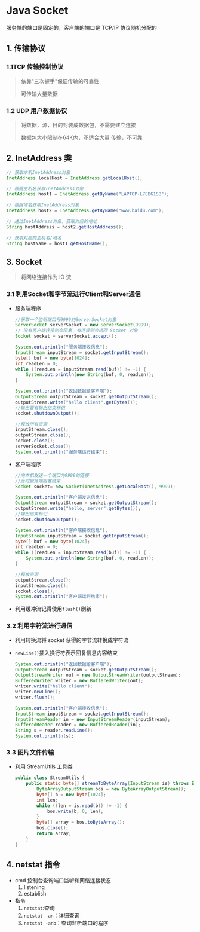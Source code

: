 # Java Socket



服务端的端口是固定的，客户端的端口是 TCP/IP 协议随机分配的

## 1. 传输协议

### 1.1TCP 传输控制协议

> 依靠"三次握手"保证传输的可靠性
>
> 可传输大量数据

### 1.2 UDP 用户数据协议

> 将数据，源，目的封装成数据包，不需要建立连接
>
> 数据包大小限制在64K内，不适合大量 传输，不可靠



## 2. InetAddress 类

~~~java
// 获取本机InetAddress对象
InetAddress localHost = InetAddress.getLocalHost();

// 根据主机名获取InetAddress对象
InetAddress host1 = InetAddress.getByName("LAPTOP-L7EBG1SB");

// 根据域名获取InetAddress对象
InetAddress host2 = InetAddress.getByName("www.baidu.com");

// 通过InetAddress对象，获取对应的地址
String hostAddress = host2.getHostAddress();

// 获取对应的主机名/域名
String hostName = host1.getHostName();
~~~



## 3. Socket

> 将网络连接作为 IO 流

### 3.1 利用Socket和字节流进行Client和Server通信

* 服务端程序

  ~~~java
  //获取一个监听端口号9999的ServerSocket对象
  ServerSocket serverSocket = new ServerSocket(9999);
  // 没有客户端连接则会阻塞，有连接则会返回 Socket 对象
  Socket socket = serverSocket.accept();
  
  System.out.println("服务端接收信息");
  InputStream inputStream = socket.getInputStream();
  byte[] buf = new byte[1024];
  int readLen = 0;
  while ((readLen = inputStream.read(buf)) != -1) {
      System.out.println(new String(buf, 0, readLen));
  }
  
  System.out.println("返回数据给客户端");
  OutputStream outputStream = socket.getOutputStream();
  outputStream.write("hello client".getBytes());
  //输出要有输出结束标记
  socket.shutdownOutput();
  
  //释放所有资源
  inputStream.close();
  outputStream.close();
  socket.close();
  serverSocket.close();
  System.out.println("服务端运行结束");
  ~~~

* 客户端程序

  ~~~java
  //向本机发送一个端口为9999的连接
  //此时服务端阻塞结束
  Socket socket= new Socket(InetAddress.getLocalHost(), 9999);
  
  System.out.println("客户端发送信息");
  OutputStream outputStream = socket.getOutputStream();
  outputStream.write("hello, server".getBytes());
  //输出结束标记
  socket.shutdownOutput();
  
  System.out.println("客户端接收信息");
  InputStream inputStream = socket.getInputStream();
  byte[] buf = new byte[1024];
  int readLen = 0;
  while ((readLen = inputStream.read(buf)) != -1) {
      System.out.println(new String(buf, 0, readLen));
  }
  
  //释放资源
  outputStream.close();
  inputStream.close();
  socket.close();
  System.out.println("客户端运行结束");
  ~~~

* 利用缓冲流记得使用`flush()`刷新

### 3.2 利用字符流进行通信

* 利用转换流将 socket 获得的字节流转换成字符流

* `newLine()`插入换行符表示回复信息内容结束

  ```java
  System.out.println("返回数据给客户端");
  OutputStream outputStream = socket.getOutputStream();
  OutputStreamWriter out = new OutputStreamWriter(outputStream);
  BufferedWriter writer = new BufferedWriter(out);
  writer.write("hello client");
  writer.newLine();
  writer.flush();
  ```

  ~~~java
  System.out.println("客户端接收信息");
  InputStream inputStream = socket.getInputStream();
  InputStreamReader in = new InputStreamReader(inputStream);
  BufferedReader reader = new BufferedReader(in);
  String s = reader.readLine();
  System.out.println(s);
  ~~~

### 3.3 图片文件传输

* 利用 StreamUtils 工具类

  ~~~java
  public class StreamUtils {
      public static byte[] streamToByteArray(InputStream is) throws Exception {
          ByteArrayOutputStream bos = new ByteArrayOutputStream();
          byte[] b = new byte[1024];
          int len;
          while ((len = is.read(b)) != -1) {
              bos.write(b, 0, len);
          }
          byte[] array = bos.toByteArray();
          bos.close();
          return array;
      }
  }
  ~~~

  

## 4. netstat 指令

* cmd 控制台查询端口监听和网络连接状态
  1. listening
  2. establish
* 指令
  1. `netstat`:查询
  2. `netstat -an`：详细查询
  3. `netstat -anb`：查询监听端口的程序

